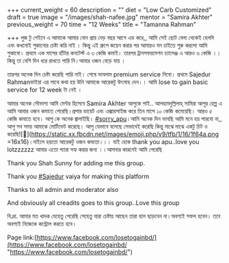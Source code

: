 +++
current_weight = 60
description = ""
diet = "Low Carb Customized"
draft = true
image = "/images/shah-nafee.jpg"
mentor = "Samira Akhter"
previous_weight = 70
time = "12 Weeks"
title = "Tamanna Rahman"

+++
লুজ টু গেইনে এ আমাকে আমার বোন প্রায় দেড় বছর আগে এড করে,, আমি সেই ছোট বেলা থেকেই হেলদি এবং কখনোই শুকানোর চেষ্টা করি নাই । কিন্তু এই গ্রুপে জয়েন করার পর আমারও মন চাইতে শুরু করলো আমি শুকাবো। প্রথমে এক মাসের হাঁটার কনটেস্ট এ ৩ কেজি কমাই। তারপর ট্রানসফরমেশন চ্যালেঞ্জ এ আরও ৬ কেজি ।। কিন্তু তা বেশি দিন ধরে রাখতে পারি নি।আবার ওজন বেড়ে যায় ।

তারপর অনেক দিন চেষ্টা করেছি পারি নাই। শেষে ভাবলাম premium service নিবো। প্রথমে Sajedur Rahmanভাইয়া এর সাথে কথা হয় উনি আমাকে আরেকটু উৎসাহ দেন।। আমি lose to gain basic service for 12 week টা নেই ।

আমার অনেক সৌভাগ্য আমি মেন্টর হিসেবে Samira Akhter আপুকে পাই.. আলহামদুল্লিলাহ্ সামিরা আপুর হেল্প এ আমি আবার ওজন কমাতে পেরেছি।প্রপার ডায়েট এবং এক্সারসাইজ করে তিন মাসে ১০ কেজি কমেয়েছি। আরও ৫ কেজি কমাতে হবে। আপু কে অনেক জ্বালাইছি। [#sorry_apu](https://www.facebook.com/hashtag/sorry_apu?__eep__=6&__cft__\[0\]=AZXSXcYr6M4QEzNfJzsEDb2LASHCtOxX4sCAecM7pLtIQM2b23b9Px1vjQ2_J8vhjPSf3DcGx5cyXfkdRwflRHrj-1NxN1Jy2VmjZPb51WAoG8z-7HDm4qip1db_otujAT66D8f0VFbdmY0YThAverI8ph_XSer0nQ8FQ5-bC1SjYmScD8eiG-mwfz55qTdZvCQ&__tn__=*NK-R)।আমি অনেক দিন ভাবছি আমি মনে হয় পারবো না,, আপু সব সময় আমাকে মোটিভেট করেছে। আপু যেভাবে বলেছে সেভাবেই করেছি কিন্তু মাঝে মাঝে একটু চিট ও করেছি![🙊](https://static.xx.fbcdn.net/images/emoji.php/v9/tfb/1/16/1f64a.png =16x16)।নাইলে হয়তো আরেকটু ওজন কমতো।।। যাই হোক thank you apu..love you lotzzzzzz আমার এতো প্যারা সহ্য করার জন্য ।।আপনার কারনেই আমি পেরেছি

Thank you Shah Sunny for adding me this group.

Thank you [#Sajedur](https://www.facebook.com/hashtag/sajedur?__eep__=6&__cft__\[0\]=AZXSXcYr6M4QEzNfJzsEDb2LASHCtOxX4sCAecM7pLtIQM2b23b9Px1vjQ2_J8vhjPSf3DcGx5cyXfkdRwflRHrj-1NxN1Jy2VmjZPb51WAoG8z-7HDm4qip1db_otujAT66D8f0VFbdmY0YThAverI8ph_XSer0nQ8FQ5-bC1SjYmScD8eiG-mwfz55qTdZvCQ&__tn__=*NK-R) vaiya for making this platform

Thanks to all admin and moderator also

And obviously all creadits goes to this group..Love this group

বি.দ্রা. আমার মত খাদক যেহেতু পেরেছি সেহেতু যারা চেষ্টায় আছেন তারা হাল ছাড়বেন না।অবশ্যই সফল হবেন। তবে অবশ্যই নিজেকে কন্ট্রোল করতে হবে।

Page link:[https://www.facebook.com/losetogainbd/](https://www.facebook.com/losetogainbd/ "https://www.facebook.com/losetogainbd/")
